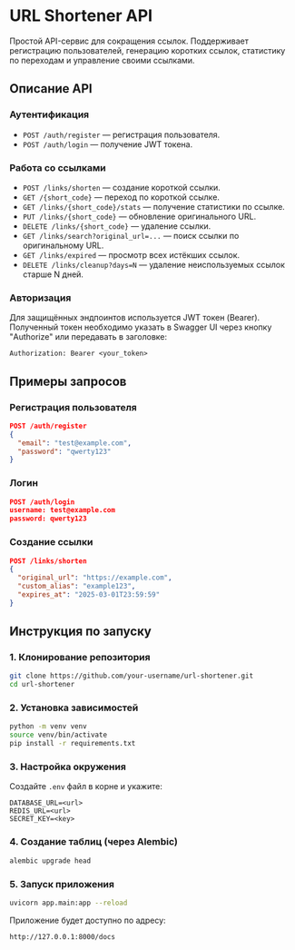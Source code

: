 # URL Shortener API

Простой API-сервис для сокращения ссылок. Поддерживает регистрацию пользователей, генерацию коротких ссылок, статистику по переходам и управление своими ссылками.

## Описание API

### Аутентификация
- `POST /auth/register` — регистрация пользователя.
- `POST /auth/login` — получение JWT токена.

### Работа со ссылками
- `POST /links/shorten` — создание короткой ссылки.
- `GET /{short_code}` — переход по короткой ссылке.
- `GET /links/{short_code}/stats` — получение статистики по ссылке.
- `PUT /links/{short_code}` — обновление оригинального URL.
- `DELETE /links/{short_code}` — удаление ссылки.
- `GET /links/search?original_url=...` — поиск ссылки по оригинальному URL.
- `GET /links/expired` — просмотр всех истёкших ссылок.
- `DELETE /links/cleanup?days=N` — удаление неиспользуемых ссылок старше N дней.

### Авторизация
Для защищённых эндпоинтов используется JWT токен (Bearer).  
Полученный токен необходимо указать в Swagger UI через кнопку "Authorize" или передавать в заголовке:

```
Authorization: Bearer <your_token>
```

## Примеры запросов

### Регистрация пользователя
```json
POST /auth/register
{
  "email": "test@example.com",
  "password": "qwerty123"
}
```

### Логин
```json
POST /auth/login
username: test@example.com
password: qwerty123
```

### Создание ссылки
```json
POST /links/shorten
{
  "original_url": "https://example.com",
  "custom_alias": "example123",
  "expires_at": "2025-03-01T23:59:59"
}
```

## Инструкция по запуску

### 1. Клонирование репозитория
```bash
git clone https://github.com/your-username/url-shortener.git
cd url-shortener
```

### 2. Установка зависимостей
```bash
python -m venv venv
source venv/bin/activate
pip install -r requirements.txt
```

### 3. Настройка окружения

Создайте `.env` файл в корне и укажите:

```
DATABASE_URL=<url>
REDIS_URL=<url>
SECRET_KEY=<key>
```

### 4. Создание таблиц (через Alembic)
```bash
alembic upgrade head
```

### 5. Запуск приложения
```bash
uvicorn app.main:app --reload
```

Приложение будет доступно по адресу:
```
http://127.0.0.1:8000/docs
```
